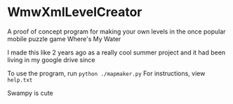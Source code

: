 # WmwXmlLevelCreator

A proof of concept program for making your own levels in the once popular mobile puzzle game Where's My Water

I made this like 2 years ago as a really cool summer project and it had been living in my google drive since

To use the program, run ```python ./mapmaker.py```
For instructions, view ```help.txt```

Swampy is cute

